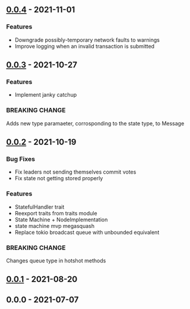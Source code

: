 <a name="0.0.4"></a>
## [0.0.4] - 2021-11-01
### Features
- Downgrade possibly-temporary network faults to warnings
- Improve logging when an invalid transaction is submitted


<a name="0.0.3"></a>
## [0.0.3] - 2021-10-27
### Features
- Implement janky catchup

### BREAKING CHANGE

Adds new type paramaeter, corrosponding to the state type, to Message

<a name="0.0.2"></a>
## [0.0.2] - 2021-10-19
### Bug Fixes
- Fix leaders not sending themselves commit votes
- Fix state not getting stored properly

### Features
- StatefulHandler trait
- Reexport traits from traits module
- State Machine + NodeImplementation
- state machine mvp megasquash
- Replace tokio broadcast queue with unbounded equivalent

### BREAKING CHANGE

Changes queue type in hotshot methods


<a name="0.0.1"></a>
## [0.0.1] - 2021-08-20

<a name="0.0.0"></a>
## 0.0.0 - 2021-07-07

[Unreleased]: https://github.com/EspressoSystems/hotshot/compare/0.0.4...HEAD
[0.0.4]: https://github.com/EspressoSystems/hotshot/compare/0.0.3...0.0.4
[0.0.3]: https://github.com/EspressoSystems/hotshot/compare/0.0.2...0.0.3
[0.0.2]: https://github.com/EspressoSystems/hotshot/compare/0.0.1...0.0.2
[0.0.1]: https://github.com/EspressoSystems/hotshot/compare/0.0.0...0.0.1
